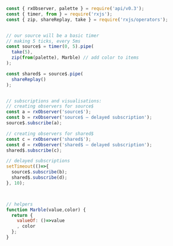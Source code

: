 <!--
name:		
title:		shareReplay
pageTitle:	RxJS shareReplay operator example with a marble diagram
desc:		
docsUrl:	https://rxjs.dev/api/operators/shareReplay
-->

```js
const { rxObserver, palette } = require('api/v0.3');
const { timer, from } = require('rxjs');
const { zip, shareReplay, take } = require('rxjs/operators');


// our source will be a basic timer
// making 5 ticks, every 5ms
const source$ = timer(0, 5).pipe(
  take(5),
  zip(from(palette), Marble) // add color to items
);

const shared$ = source$.pipe(
  shareReplay()
);


// subscriptions and visualisations:
// creating observers for source$
const a = rxObserver('source$');
const b = rxObserver('source$ — delayed subscription');
source$.subscribe(a);

// creating observers for shared$
const c = rxObserver('shared$');
const d = rxObserver('shared$ — delayed subscription');
shared$.subscribe(c);

// delayed subscriptions
setTimeout(()=>{
  source$.subscribe(b);
  shared$.subscribe(d);
}, 10);



// helpers
function Marble(value,color) {
  return {
    valueOf: ()=>value
    , color
  };
}

```

